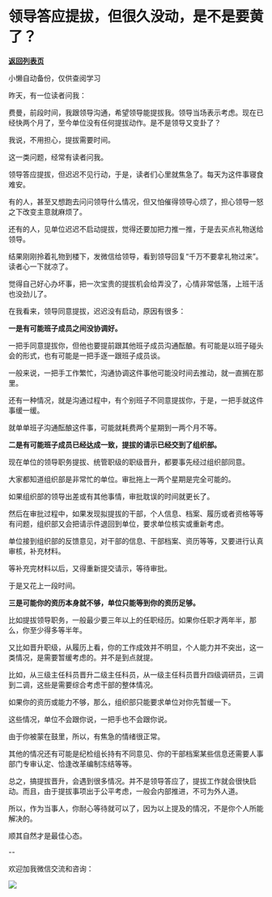 # 领导答应提拔，但很久没动，是不是要黄了？

[**返回列表页**](/gzh/费曼的小茶馆)

小懒自动备份，仅供查阅学习

昨天，有一位读者问我：

费曼，前段时间，我跟领导沟通，希望领导能提拔我。领导当场表示考虑。现在已经快两个月了，至今单位没有任何提拔动作。是不是领导又变卦了？  

我说，不用担心，提拔需要时间。  

这一类问题，经常有读者问我。

领导答应提拔，但迟迟不见行动，于是，读者们心里就焦急了。每天为这件事寝食难安。

有的人，甚至又想跑去问问领导什么情况，但又怕催得领导心烦了，担心领导一怒之下改变主意就麻烦了。  

还有的人，见单位迟迟不启动提拔，觉得还要加把力推一推，于是去买点礼物送给领导。  

结果刚刚拎着礼物到楼下，发微信给领导，看到领导回复“千万不要拿礼物过来”。读者心一下就凉了。

觉得自己好心办坏事，把一次宝贵的提拔机会给弄没了，心情非常低落，上班干活也没劲儿了。  

在我看来，领导同意提拔，迟迟没有启动，原因有很多：  

**一是有可能班子成员之间没协调好。**  

一把手同意提拔你，但他也要提前跟其他班子成员沟通酝酿。有可能是以班子碰头会的形式，也有可能是一把手逐一跟班子成员谈。  

一般来说，一把手工作繁忙，沟通协调这件事他可能没时间去推动，就一直搁在那里。  

还有一种情况，就是沟通过程中，有个别班子不同意提拔你，于是，一把手就这件事缓一缓。  

就单单班子沟通酝酿这件事，可能就耗费两个星期到一两个月不等。  

**二是有可能班子成员已经达成一致，提拔的请示已经交到了组织部。**  

现在单位的领导职务提拔、统管职级的职级晋升，都要事先经过组织部同意。  

大家都知道组织部是非常忙的单位。审批拖上一两个星期是完全可能的。

如果组织部的领导出差或有其他事情，审批耽误的时间就更长了。

然后在审批过程中，如果发现拟提拔的干部，个人信息、档案、履历或者资格等等有问题，组织部又会把请示件退回到单位，要求单位核实或重新考虑。  

单位接到组织部的反馈意见，对干部的信息、干部档案、资历等等，又要进行认真审核，补充材料。

等补充完材料以后，又得重新提交请示，等待审批。

于是又花上一段时间。

**三是可能你的资历本身就不够，单位只能等到你的资历足够。**  

比如提拔领导职务，一般最少要三年以上的任职经历。如果你任职才两年半，那么，你至少得多等半年。

又比如晋升职级，从履历上看，你的工作成效并不明显，个人能力并不突出，这一类情况，是需要暂缓考虑的。并不是到点就提。

比如，从三级主任科员晋升二级主任科员，从一级主任科员晋升四级调研员，三调到二调，这些是需要综合考虑干部的整体情况。

如果你的资历或能力不够，那么，组织部只能要求单位对你先暂缓一下。

这些情况，单位不会跟你说，一把手也不会跟你说。

由于你被蒙在鼓里，所以，有焦急的情绪很正常。  

其他的情况还有可能是纪检组长持有不同意见、你的干部档案某些信息还需要人事部门专审认定、恰逢改革编制冻结等等。

总之，搞提拔晋升，会遇到很多情况。并不是领导答应了，提拔工作就会很快启动。而且，由于提拔事项出于公平考虑，一般会内部推进，不可为外人道。

所以，作为当事人，你耐心等待就可以了，因为以上提及的情况，不是你个人所能解决的。  

顺其自然才是最佳心态。

\--  

欢迎加我微信交流和咨询：

![](https://mmbiz.qpic.cn/mmbiz_jpg/4ufdCXwkRArXJOgKic3pgrRsdiawr1ibm7mzPQvlZ8ceOlTw0g6TicS0NCIt6duqBrYAj2ElGykGf0WLqTeDmKEHJQ/640?wx_fmt=jpeg)

  

